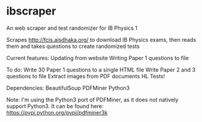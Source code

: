 # ibscraper
An web scraper and test randomizer for IB Physics 1

Scrapes http://fcis.aisdhaka.org/ to download IB Physics exams, then reads them and takes questions to create randomized tests

Current features:
  Updating from website
  Writing Paper 1 questions to file
  
To do:
  Write 30 Paper 1 questions to a single HTML file
  Write Paper 2 and 3 questions to file
  Extract images from PDF documents
  HL Tests!
  
Dependencies:
  BeautifulSoup
  PDFMiner
  Python3
  
Note: I'm using the Python3 port of PDFMiner, as it does not natively support Python3. It can be found here: https://pypi.python.org/pypi/pdfminer3k
